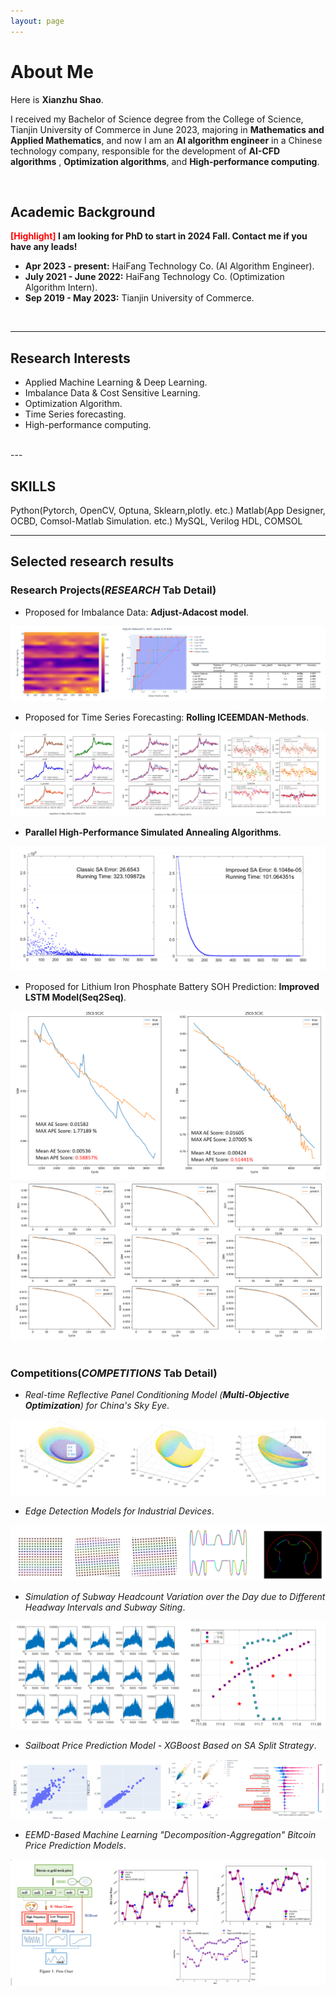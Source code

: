 ```yaml
---
layout: page
---
```


# About Me
Here is **Xianzhu Shao**.

I received my Bachelor of Science degree from the College of Science, Tianjin University of Commerce in June 2023, majoring in **Mathematics and Applied Mathematics**, and now I am an **AI algorithm engineer** in a Chinese technology company, responsible for the development of **AI-CFD algorithms** , **Optimization algorithms**, and **High-performance computing**. 

<br>

## Academic Background

**<font color='red'>[Highlight]</font> I am looking for PhD to start in 2024 Fall. Contact me if you have any leads!**
- **Apr 2023 - present:** HaiFang Technology Co. (AI Algorithm Engineer).
- **July 2021 - June 2022:** HaiFang Technology Co. (Optimization Algorithm Intern).
- **Sep 2019 - May 2023:** Tianjin University of Commerce.

<br>

---

## Research Interests

- Applied Machine Learning & Deep Learning.
- Imbalance Data & Cost Sensitive Learning.
- Optimization Algorithm.
- Time Series forecasting.
- High-performance computing.

<br>
---

## SKILLS
Python(Pytorch, OpenCV, Optuna, Sklearn,plotly. etc.)
Matlab(App Designer, OCBD, Comsol-Matlab Simulation. etc.)
MySQL, Verilog HDL, COMSOL

---

## Selected research results
### Research Projects(*RESEARCH* Tab Detail)
- Proposed for  Imbalance Data: **Adjust-Adacost model**.<br>
<img src="/images/p1.png" >    

- Proposed for Time Series Forecasting: **Rolling ICEEMDAN-Methods**.<br>
<img src="/images/p2.png">

- **Parallel High-Performance Simulated Annealing Algorithms**.<br>
<img src="/images/HIGH_SA.png">

- Proposed for Lithium Iron Phosphate Battery SOH Prediction: **Improved LSTM Model(Seq2Seq)**.<br>
<div class="image-container">
    <img src="/images/SOH_LSTM.png">
    <img src="/images/SOH_LSTM2.png">
</div>

<br>


### Competitions(*COMPETITIONS* Tab Detail)
- *Real-time Reflective Panel Conditioning Model (**Multi-Objective Optimization**) for China's Sky Eye*.
<img src="/images/SA-国赛.png">

- *Edge Detection Models for Industrial Devices*.
<img src="/images/edge-detect.png">

- *Simulation of Subway Headcount Variation over the Day due to Different Headway Intervals and Subway Siting*.
<img src="/images/chooes_place.png">

- *Sailboat Price Prediction Model - XGBoost Based on SA Split Strategy*.
<img src="/images/boat_price.png">

- *EEMD-Based Machine Learning "Decomposition-Aggregation" Bitcoin Price Prediction Models*.
<img src="/images/bit_predict.png">



<br>




